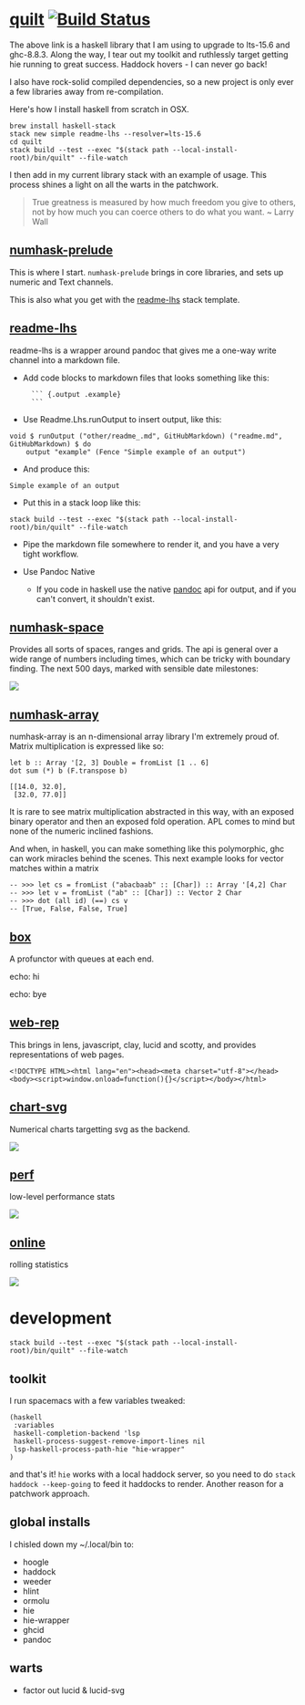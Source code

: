 [quilt](https://github.com/tonyday567/quilt) [![Build Status](https://travis-ci.org/tonyday567/quilt.svg)](https://travis-ci.org/tonyday567/quilt)
==================================================================================================================================================

The above link is a haskell library that I am using to upgrade to
lts-15.6 and ghc-8.8.3. Along the way, I tear out my toolkit and
ruthlessly target getting hie running to great success. Haddock hovers -
I can never go back!

I also have rock-solid compiled dependencies, so a new project is only
ever a few libraries away from re-compilation.

Here's how I install haskell from scratch in OSX.

    brew install haskell-stack
    stack new simple readme-lhs --resolver=lts-15.6
    cd quilt
    stack build --test --exec "$(stack path --local-install-root)/bin/quilt" --file-watch

I then add in my current library stack with an example of usage. This
process shines a light on all the warts in the patchwork.

> True greatness is measured by how much freedom you give to others, not
> by how much you can coerce others to do what you want. \~ Larry Wall

[numhask-prelude](https://hackage.haskell.org/package/numhask-prelude)
----------------------------------------------------------------------

This is where I start. `numhask-prelude` brings in core libraries, and
sets up numeric and Text channels.

This is also what you get with the
[readme-lhs](https://github.com/tonyday567/readme-lhs/blob/master/other/readme-lhs.hsfiles)
stack template.

[readme-lhs](https://github.com/tonyday567/readme-lhs)
------------------------------------------------------

readme-lhs is a wrapper around pandoc that gives me a one-way write
channel into a markdown file.

-   Add code blocks to markdown files that looks something like this:

          ``` {.output .example}
          ```

-   Use Readme.Lhs.runOutput to insert output, like this:

``` {.haskell}
void $ runOutput ("other/readme_.md", GitHubMarkdown) ("readme.md", GitHubMarkdown) $ do
    output "example" (Fence "Simple example of an output")
```

-   And produce this:

``` {.output .example}
Simple example of an output
```

-   Put this in a stack loop like this:

<!-- -->

    stack build --test --exec "$(stack path --local-install-root)/bin/quilt" --file-watch

-   Pipe the markdown file somewhere to render it, and you have a very
    tight workflow.

-   Use Pandoc Native

    -   If you code in haskell use the native
        [pandoc](https://hackage.haskell.org/package/pandoc) api for
        output, and if you can't convert, it shouldn't exist.

[numhask-space](https://github.com/tonyday567/numhask-space)
------------------------------------------------------------

Provides all sorts of spaces, ranges and grids. The api is general over
a wide range of numbers including times, which can be tricky with
boundary finding. The next 500 days, marked with sensible date
milestones:

![](other/timespace.svg)

[numhask-array](https://github.com/tonyday567/numhask-array)
------------------------------------------------------------

numhask-array is an n-dimensional array library I'm extremely proud of.
Matrix multiplication is expressed like so:

    let b :: Array '[2, 3] Double = fromList [1 .. 6]
    dot sum (*) b (F.transpose b)

``` {.output .NumHask.Array}
[[14.0, 32.0],
 [32.0, 77.0]]
```

It is rare to see matrix multiplication abstracted in this way, with an
exposed binary operator and then an exposed fold operation. APL comes to
mind but none of the numeric inclined fashions.

And when, in haskell, you can make something like this polymorphic, ghc
can work miracles behind the scenes. This next example looks for vector
matches within a matrix

    -- >>> let cs = fromList ("abacbaab" :: [Char]) :: Array '[4,2] Char
    -- >>> let v = fromList ("ab" :: [Char]) :: Vector 2 Char
    -- >>> dot (all id) (==) cs v
    -- [True, False, False, True]

[box](https://github.com/tonyday567/box)
----------------------------------------

A profunctor with queues at each end.

echo: hi

echo: bye

[web-rep](https://github.com/tonyday567/web-rep)
------------------------------------------------

This brings in lens, javascript, clay, lucid and scotty, and provides
representations of web pages.

``` {.output .web-rep}
<!DOCTYPE HTML><html lang="en"><head><meta charset="utf-8"></head><body><script>window.onload=function(){}</script></body></html>
```

[chart-svg](https://github.com/tonyday567/chart-svg)
----------------------------------------------------

Numerical charts targetting svg as the backend.

![](other/chart-svg.svg)

[perf](https://github.com/tonyday567/perf)
------------------------------------------

low-level performance stats

![](other/perf.svg)

[online](https://github.com/tonyday567/online)
----------------------------------------------

rolling statistics

![](other/online.svg)

development
===========

    stack build --test --exec "$(stack path --local-install-root)/bin/quilt" --file-watch

toolkit
-------

I run spacemacs with a few variables tweaked:

    (haskell
     :variables
     haskell-completion-backend 'lsp
     haskell-process-suggest-remove-import-lines nil
     lsp-haskell-process-path-hie "hie-wrapper"
    )

and that's it! `hie` works with a local haddock server, so you need to
do `stack haddock --keep-going` to feed it haddocks to render. Another
reason for a patchwork approach.

global installs
---------------

I chisled down my \~/.local/bin to:

-   hoogle
-   haddock
-   weeder
-   hlint
-   ormolu
-   hie
-   hie-wrapper
-   ghcid
-   pandoc

warts
-----

-   factor out lucid & lucid-svg
